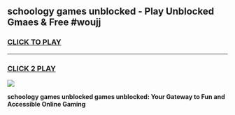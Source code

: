 
## schoology games unblocked - Play Unblocked Gmaes & Free #woujj
<h3>
<a href="https://premium.freeplayer.one?title=schoology_games_unblocked&ref=03M">CLICK TO PLAY</a></h3>
<hr>

<h3>
<a href="https://premium.freeplayer.one?title=schoology_games_unblocked&ref=03M">CLICK 2 PLAY</a>
  
</h3>

<a href="https://premium.freeplayer.one?title=schoology_games_unblocked&ref=03M"><img src="https://clearcache.store/games.png"></a>


**schoology games unblocked games unblocked: Your Gateway to Fun and Accessible Online Gaming**

